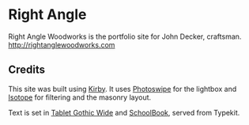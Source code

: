 # Right Angle

Right Angle Woodworks is the portfolio site for John Decker, craftsman.
<http://rightanglewoodworks.com>

## Credits

This site was built using [Kirby](http://getkirby.com/).
It uses [Photoswipe](http://photoswipe.com/) for the lightbox and [Isotope](https://isotope.metafizzy.co/) for filtering and the masonry layout.

Text is set in [Tablet Gothic Wide](https://typekit.com/fonts/tablet-gothic) and [SchoolBook](https://typekit.com/fonts/schoolbook), served from Typekit.
